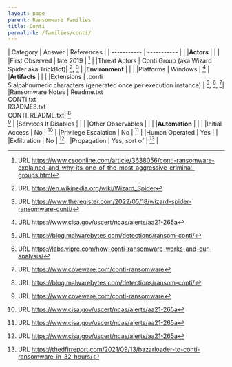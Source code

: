 ```yaml
---
layout: page
parent: Ransomware Families
title: Conti
permalink: /families/conti/
---
```


| Category | Answer | References | 
| ----------- | ----------- | | 
|**Actors** | | |
|First Observed | late 2019 | [^1] |
|Threat Actors | Conti Group (aka Wizard Spider aka TrickBot)| [^2], [^3] |
|**Environment** | | |
|Platforms | Windows | [^4] |
|**Artifacts** | | |
|Extensions | .conti<br>5 alpahnumeric characters (generated once per execution instance) | [^5], [^6], [^7]|
|Ransomware Notes | Readme.txt<br>CONTI.txt<br>R3ADME3.txt<br>CONTI_README.txt| [^5]<br>[^7] |
|Services It Disables | | |
|Other Observables | | |
|**Automation** | | |
|Initial Access | No | [^4] |
|Privilege Escalation | No | [^4] |
|Human Operated | Yes | |
|Exfiltration | No | [^4] |
|Propagation | Yes, sort of | [^8] |


[^1]: URL https://www.csoonline.com/article/3638056/conti-ransomware-explained-and-why-its-one-of-the-most-aggressive-criminal-groups.html
[^2]: URL https://en.wikipedia.org/wiki/Wizard_Spider
[^3]: URL https://www.theregister.com/2022/05/18/wizard-spider-ransomware-conti/
[^4]: URL https://www.cisa.gov/uscert/ncas/alerts/aa21-265a
[^5]: URL https://blog.malwarebytes.com/detections/ransom-conti/
[^6]: URL https://labs.vipre.com/how-conti-ransomware-works-and-our-analysis/
[^7]: URL https://www.coveware.com/conti-ransomware
[^8]: URL https://thedfirreport.com/2021/09/13/bazarloader-to-conti-ransomware-in-32-hours/
